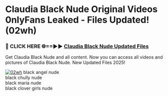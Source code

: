 # Claudia Black Nude Original Videos 0nlyFans Leaked - Files Updated! (02wh)

<h3>🔴 CLICK HERE 🌐==►► <a href="https://tinyurl.com/5h6xmrr3" rel="nofollow">Claudia Black Nude Updated Files</a></h3>

Get Claudia Black Nude and all content. Now you can access all videos and pictures of Claudia Black Nude. New Updated Files 2025!

[![02wh](https://i.imgur.com/KVD873Z.gif)](https://tinyurl.com/5h6xmrr3)
black angel nude<br>
black chully nude<br>
black maria nude<br>
black clover girls nude